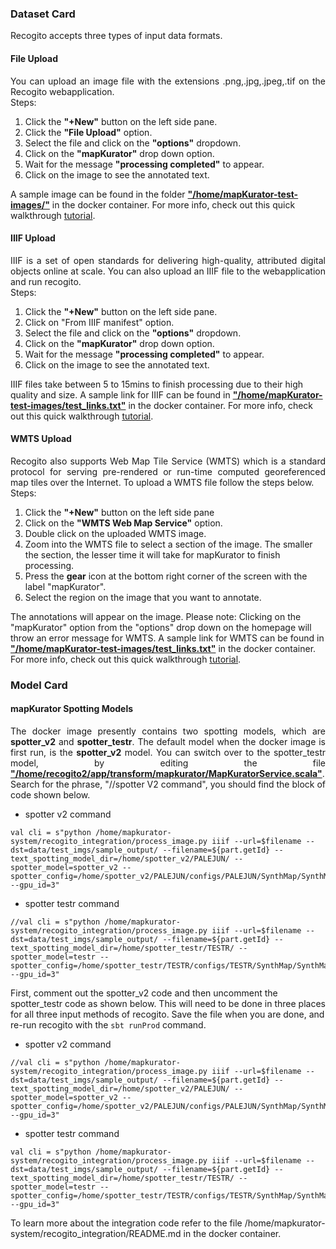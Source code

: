 <body>
<h3> Dataset Card </h3>   
 <p align="justify">Recogito accepts three types of input data formats.</p> 
<h4> File Upload </h4>
<p align="justify">You can upload an image file with the extensions .png,.jpg,.jpeg,.tif on the Recogito webapplication.<br>
Steps:<br>
 <ol>
  <li> Click the <b>"+New"</b> button on the left side pane.</li>
  <li> Click the <b>"File Upload"</b> option.</li>
  <li> Select the file and click on the <b>"options"</b> dropdown.</li>
  <li> Click on the <b>"mapKurator"</b> drop down option.</li>
  <li> Wait for the message <b>"processing completed"</b> to appear. </li>
  <li> Click on the image to see the annotated text.</li> 
 </ol>
A sample image can be found in the folder <b><u>"/home/mapKurator-test-images/"</b></u> in the docker container. For more info, check out this quick walkthrough <a href="https://youtu.be/QgheuJ6yyF8">tutorial</a>.</p> 

<h4>IIIF Upload</h4>  
<p align="justify">IIIF is a set of open standards for delivering high-quality, attributed digital objects online at scale. You can also upload an IIIF file to the webapplication and run recogito.<br>
Steps:<br> 
 <ol>
  <li> Click the <b>"+New"</b> button on the left side pane.</li> 
  <li> Click on "From IIIF manifest" option.</li> 
  <li> Select the file and click on the <b>"options"</b> dropdown.</li>
  <li> Click on the <b>"mapKurator"</b> drop down option.</li>
  <li> Wait for the message <b>"processing completed"</b> to appear. </li>
  <li> Click on the image to see the annotated text.</li> 
 </ol>
IIIF files take between 5 to 15mins to finish processing due to their high quality and size. A sample link for IIIF can be found in <b><u>"/home/mapKurator-test-images/test_links.txt"</b></u> in the docker container. For more info, check out this quick walkthrough <a href ="https://youtu.be/yFRAkdSWmEk"> tutorial</a>.</p>

<h4>WMTS Upload</h4>
<p align="justify">Recogito also supports Web Map Tile Service (WMTS) which is a standard protocol for serving pre-rendered or run-time computed georeferenced map tiles over the Internet. To upload a WMTS file follow the steps below.<br>
Steps:<br> 
<ol>
 <li> Click the <b>"+New"</b> button on the left side pane</li>
 <li> Click on the <b>"WMTS Web Map Service"</b> option.</li>
 <li> Double click on the uploaded WMTS image.</li> 
 <li> Zoom into the WMTS file to select a section of the image. The smaller the section, the lesser time it will take for mapKurator to finish processing.</li> 
 <li> Press the <b>gear</b> icon at the bottom right corner of the screen with the label "mapKurator".</li>
 <li> Select the region on the image that you want to annotate.</li> 
</ol>
The annotations will appear on the image. Please note: Clicking on the "mapKurator" option from the "options" drop down on the homepage will throw an error message for WMTS. A sample link for WMTS can be found in <b><u>"/home/mapKurator-test-images/test_links.txt"</b></u> in the docker container. For more info, check out this quick walkthrough <a href="https://youtu.be/P3xnpeZMEWY">tutorial</a>.<br></p>

<h3> Model Card </h3> 
 <h4> mapKurator Spotting Models </h4>
 <p align="justify"> The docker image presently contains two spotting models, which are <b>spotter_v2</b> and <b>spotter_testr</b>. The default model when the docker image is first run, is the <b>spotter_v2</b> model. You can switch over to the spotter_testr model, by editing the file <b><u>"/home/recogito2/app/transform/mapkurator/MapKuratorService.scala"</b></u>. Search for the phrase, "//spotter V2 command", you should find the block of code shown below. <br>

* spotter v2 command
```
val cli = s"python /home/mapkurator-system/recogito_integration/process_image.py iiif --url=$filename --dst=data/test_imgs/sample_output/ --filename=${part.getId} --text_spotting_model_dir=/home/spotter_v2/PALEJUN/ --spotter_model=spotter_v2 --spotter_config=/home/spotter_v2/PALEJUN/configs/PALEJUN/SynthMap/SynthMap_Polygon.yaml --gpu_id=3" 
```

* spotter testr command
```
//val cli = s"python /home/mapkurator-system/recogito_integration/process_image.py iiif --url=$filename --dst=data/test_imgs/sample_output/ --filename=${part.getId} --text_spotting_model_dir=/home/spotter_testr/TESTR/ --spotter_model=testr --spotter_config=/home/spotter_testr/TESTR/configs/TESTR/SynthMap/SynthMap_Polygon.yaml --gpu_id=3" 
```
  
First, comment out the spotter_v2 code and then uncomment the spotter_testr code as shown below. This will need to be done in three places for all three input methods of recogito. Save the file when you are done, and re-run recogito with the <code>sbt runProd</code> command. <br>
 
* spotter v2 command
 ```
//val cli = s"python /home/mapkurator-system/recogito_integration/process_image.py iiif --url=$filename --dst=data/test_imgs/sample_output/ --filename=${part.getId} --text_spotting_model_dir=/home/spotter_v2/PALEJUN/ --spotter_model=spotter_v2 --spotter_config=/home/spotter_v2/PALEJUN/configs/PALEJUN/SynthMap/SynthMap_Polygon.yaml --gpu_id=3" 
```

* spotter testr command
```
val cli = s"python /home/mapkurator-system/recogito_integration/process_image.py iiif --url=$filename --dst=data/test_imgs/sample_output/ --filename=${part.getId} --text_spotting_model_dir=/home/spotter_testr/TESTR/ --spotter_model=testr --spotter_config=/home/spotter_testr/TESTR/configs/TESTR/SynthMap/SynthMap_Polygon.yaml --gpu_id=3" 
```

 
 To learn more about the integration code refer to the file /home/mapkurator-system/recogito_integration/README.md in the docker container. 
</p>
